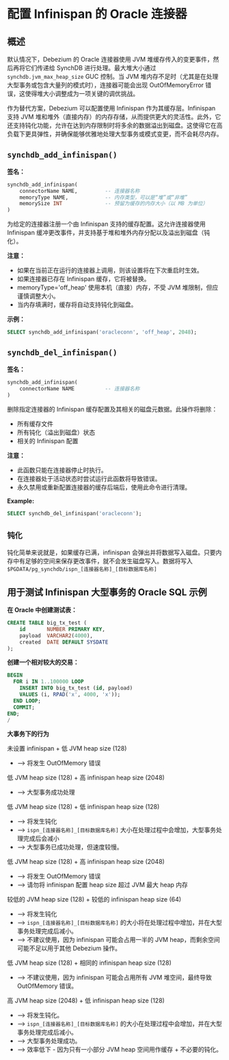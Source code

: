# 配置 Infinispan 的 Oracle 连接器

## **概述**

默认情况下，Debezium 的 Oracle 连接器使用 JVM 堆缓存传入的变更事件，然后再将它们传递给 SynchDB 进行处理。最大堆大小通过 `synchdb.jvm_max_heap_size` GUC 控制。当 JVM 堆内存不足时（尤其是在处理大型事务或包含大量列的模式时），连接器可能会出现 OutOfMemoryError 错误，这使得堆大小调整成为一项关键的调优挑战。

作为替代方案，Debezium 可以配置使用 Infinispan 作为其缓存层。Infinispan 支持 JVM 堆和堆外（直接内存）的内存存储，从而提供更大的灵活性。此外，它还支持钝化功能，允许在达到内存限制时将多余的数据溢出到磁盘。这使得它在高负载下更具弹性，并确保能够优雅地处理大型事务或模式变更，而不会耗尽内存。

## **`synchdb_add_infinispan()`**

**签名：**

```sql
synchdb_add_infinispan(
	connectorName NAME, 		-- 连接器名称
	memoryType NAME, 			-- 内存类型，可以是“堆”或“非堆”
	memorySize INT 				-- 预留为缓存的内存大小（以 MB 为单位）
)
```

为给定的连接器注册一个由 Infinispan 支持的缓存配置。这允许连接器使用 Infinispan 缓冲更改事件，并支持基于堆和堆外内存分配以及溢出到磁盘（钝化）。

**注意：**

- 如果在当前正在运行的连接器上调用，则该设置将在下次重启时生效。
- 如果连接器已存在 Infinispan 缓存，它将被替换。
- memoryType='off_heap' 使用本机（直接）内存，不受 JVM 堆限制，但应谨慎调整大小。
- 当内存填满时，缓存将自动支持钝化到磁盘。

**示例：**
``` sql
SELECT synchdb_add_infinispan('oracleconn', 'off_heap', 2048);

```

## **`synchdb_del_infinispan()`**

**签名：**

```sql
synchdb_add_infinispan(
	connectorName NAME 			-- 连接器名称
)
```

删除指定连接器的 Infinispan 缓存配置及其相关的磁盘元数据。此操作将删除：

- 所有缓存文件
- 所有钝化（溢出到磁盘）状态
- 相关的 Infinispan 配置

**注意：**

- 此函数只能在连接器停止时执行。
- 在连接器处于活动状态时尝试运行此函数将导致错误。
- 永久禁用或重新配置连接器的缓存后端后，使用此命令进行清理。

**Example:**
``` sql
SELECT synchdb_del_infinispan('oracleconn');

```

## **`钝化`**

钝化简单来说就是，如果缓存已满，infinispan 会弹出并将数据写入磁盘。只要内存中有足够的空间来保存更改事件，就不会发生磁盘写入。数据将写入 `$PGDATA/pg_synchdb/ispn_[连接器名称]_[目标数据库名称]`

## **用于测试 Infinispan 大型事务的 Oracle SQL 示例**

**在 Oracle 中创建测试表：**

```sql
CREATE TABLE big_tx_test (
    id       NUMBER PRIMARY KEY,
    payload  VARCHAR2(4000),
    created  DATE DEFAULT SYSDATE
);

```

**创建一个相对较大的交易：**
```sql
BEGIN
  FOR i IN 1..100000 LOOP
    INSERT INTO big_tx_test (id, payload)
    VALUES (i, RPAD('x', 4000, 'x'));
  END LOOP;
  COMMIT;
END;
/

```

**大事务下的行为**

未设置 infinispan + 低 JVM heap size (128)

* --> 将发生 OutOfMemory 错误

低 JVM heap size (128) + 高 infinispan heap size (2048)

* --> 大型事务成功处理

低 JVM heap size (128) + 低 infinispan heap size (128)

* --> 将发生钝化
* --> `ispn_[连接器名称]_[目标数据库名称]` 大小在处理过程中会增加，大型事务处理完成后会减小
* --> 大型事务已成功处理，但速度较慢。

低 JVM heap size (128) + 高 infinispan heap size (2048)

* --> 将发生 OutOfMemory 错误
* --> 请勿将 infinispan 配置 heap size 超过 JVM 最大 heap 内存

较低的 JVM heap size (128) + 较低的 infinispan heap size (64)

* --> 将发生钝化
* --> `ispn_[连接器名称]_[目标数据库名称]` 的大小将在处理过程中增加，并在大型事务处理完成后减小。
* --> 不建议使用，因为 infinispan 可能会占用一半的 JVM heap，而剩余空间可能不足以用于其他 Debezium 操作。

低 JVM heap size (128) + 相同的 infinispan heap size (128)

* --> 不建议使用，因为 infinispan 可能会占用所有 JVM 堆空间，最终导致 OutOfMemory 错误。

高 JVM heap size (2048) + 低 infinispan heap size (128)

* --> 将发生钝化。
* --> `ispn_[连接器名称]_[目标数据库名称]` 的大小在处理过程中会增加，并在大型事务处理完成后减小。
* --> 大型事务处理成功。
* --> 效率低下 - 因为只有一小部分 JVM heap 空间用作缓存 + 不必要的钝化。